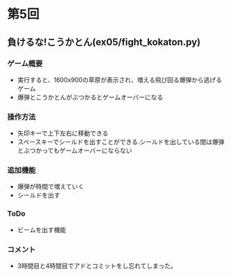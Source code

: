 # 第5回
## 負けるな!こうかとん(ex05/fight_kokaton.py)
### ゲーム概要
- 実行すると、1600x900の草原が表示され、増える飛び回る爆弾から逃げるゲーム
- 爆弾とこうかとんがぶつかるとゲームオーバーになる
### 操作方法
- 矢印キーで上下左右に移動できる
- スペースキーでシールドを出すことができる.シールドを出している間は爆弾とぶつかってもゲームオーバーにならない
### 追加機能
- 爆弾が時間で増えていく
- シールドを出す
### ToDo
- ビームを出す機能
### コメント
- 3時間目と4時間目でアドとコミットをし忘れてしまった。
